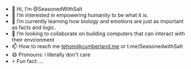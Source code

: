 - 👋 Hi, I’m @SeasonedWithSalt
- 👀 I’m interested in empowering humanity to be what it is.
- 🌱 I’m currently learning how biology and emotions are just as important as facts and logic.
- 💞️ I’m looking to collaborate on building computers that can interact with their environment
- 📫 How to reach me tehom@cumberland.me or t.me/SeasonedwithSalt
- 😄 Pronouns: i literally don't care
- ⚡ Fun fact: ...

<!---
SeasonedWithSalt/SeasonedWithSalt is a ✨ special ✨ repository because its `README.md` (this file) appears on your GitHub profile.
You can click the Preview link to take a look at your changes.
--->

